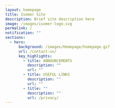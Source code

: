 ```yaml
---
layout: homepage
title: Isomer Site
description: Brief site description here
image: /images/isomer-logo.svg
permalink: /
notification: ""
sections:
  - hero:
      background: /images/Homepage/homepage.gif
      url: /contact-us/
      key_highlights:
        - title: ANNOUNCEMENTS
          description: ""
          url: ""
        - title: USEFUL LINKS
          description: ""
          url: ""
        - title: ""
          description: ""
          url: /privacy/
---
```

